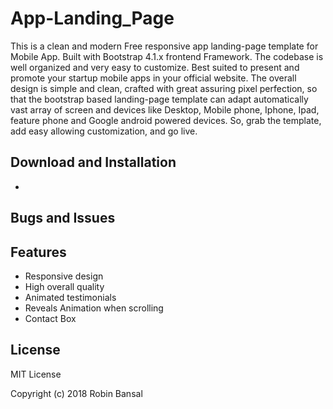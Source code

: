 # App-Landing_Page

This is a clean and modern Free responsive app landing-page template for Mobile App. Built with Bootstrap 4.1.x frontend Framework. The codebase is well organized and very easy to customize. Best suited to present and promote your startup mobile apps in your official website. The overall design is simple and clean, crafted with great assuring pixel perfection, so that the bootstrap based landing-page template can adapt automatically vast array of screen and devices like Desktop, Mobile phone, Iphone, Ipad, feature phone and Google android powered devices. So, grab the template, add easy allowing customization, and go live.


## Download and Installation

-

















## Bugs and Issues
 
 
## Features

 - Responsive design
 - High overall quality
 - Animated testimonials
 - Reveals Animation when scrolling
 - Contact Box
 
 ## License
 
   MIT License

Copyright (c) 2018 Robin Bansal
 
 
 
